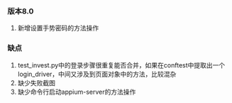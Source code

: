 ### 版本8.0
1. 新增设置手势密码的方法操作


### 缺点
1. test_invest.py中的登录步骤很重复能否合并，如果在conftest中提取出一个login_driver，中间又涉及到页面对象中的方法，比较混杂
2. 缺少失败截图
3. 缺少命令行启动appium-server的方法操作

  